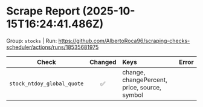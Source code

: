 # Scrape Report (2025-10-15T16:24:41.486Z)

Group: `stocks`  |  Run: https://github.com/AlbertoRoca96/scraping-checks-scheduler/actions/runs/18535681975

| Check | Changed | Keys | Error |
|---|:---:|:--|:--|
| `stock_ntdoy_global_quote` | ✅ | change, changePercent, price, source, symbol |  |
